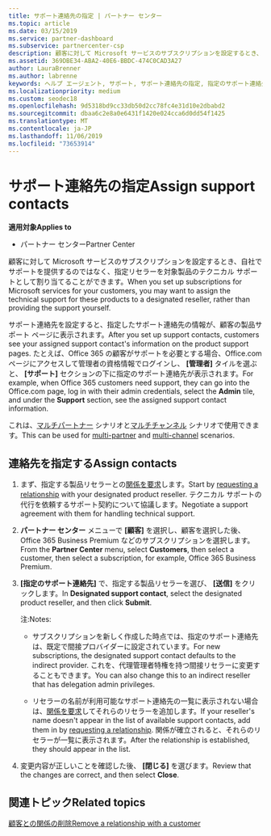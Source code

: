 ```yaml
---
title: サポート連絡先の指定 | パートナー センター
ms.topic: article
ms.date: 03/15/2019
ms.service: partner-dashboard
ms.subservice: partnercenter-csp
description: 顧客に対して Microsoft サービスのサブスクリプションを設定するとき、自社でサポートを提供するのではなく、指定リセラーを対象製品のテクニカル サポートとして割り当てることができます。
ms.assetid: 369DBE34-ABA2-40E6-BBDC-474C0CAD3A27
author: LauraBrenner
ms.author: labrenne
keywords: ヘルプ エージェント, サポート, サポート連絡先の指定, 指定のサポート連絡先
ms.localizationpriority: medium
ms.custom: seodec18
ms.openlocfilehash: 9d5318bd9cc33db50d2cc78fc4e31d10e2dbabd2
ms.sourcegitcommit: dbaa6c2e8a0e6431f1420e024cca6d0dd54f1425
ms.translationtype: MT
ms.contentlocale: ja-JP
ms.lasthandoff: 11/06/2019
ms.locfileid: "73653914"
---
```

# <a name="assign-support-contacts"></a><span data-ttu-id="2d9f5-104">サポート連絡先の指定</span><span class="sxs-lookup"><span data-stu-id="2d9f5-104">Assign support contacts</span></span>

<span data-ttu-id="2d9f5-105">**適用対象**</span><span class="sxs-lookup"><span data-stu-id="2d9f5-105">**Applies to**</span></span>

-  <span data-ttu-id="2d9f5-106">パートナー センター</span><span class="sxs-lookup"><span data-stu-id="2d9f5-106">Partner Center</span></span>

<span data-ttu-id="2d9f5-107">顧客に対して Microsoft サービスのサブスクリプションを設定するとき、自社でサポートを提供するのではなく、指定リセラーを対象製品のテクニカル サポートとして割り当てることができます。</span><span class="sxs-lookup"><span data-stu-id="2d9f5-107">When you set up subscriptions for Microsoft services for your customers, you may want to assign the technical support for these products to a designated reseller, rather than providing the support yourself.</span></span>

<span data-ttu-id="2d9f5-108">サポート連絡先を設定すると、指定したサポート連絡先の情報が、顧客の製品サポート ページに表示されます。</span><span class="sxs-lookup"><span data-stu-id="2d9f5-108">After you set up support contacts, customers see your assigned support contact's information on the product support pages.</span></span> <span data-ttu-id="2d9f5-109">たとえば、Office 365 の顧客がサポートを必要とする場合、Office.com ページにアクセスして管理者の資格情報でログインし、 **[管理者]** タイルを選ぶと、 **[サポート]** セクションの下に指定のサポート連絡先が表示されます。</span><span class="sxs-lookup"><span data-stu-id="2d9f5-109">For example, when Office 365 customers need support, they can go into the Office.com page, log in with their admin credentials, select the **Admin** tile, and under the **Support** section, see the assigned support contact information.</span></span>

<span data-ttu-id="2d9f5-110">これは、[マルチパートナー](multipartner.md) シナリオと[マルチチャンネル](multichannel.md) シナリオで使用できます。</span><span class="sxs-lookup"><span data-stu-id="2d9f5-110">This can be used for [multi-partner](multipartner.md) and [multi-channel](multichannel.md) scenarios.</span></span> 

<a href="" id="assigncontacts"></a>
## <a name="assign-contacts"></a><span data-ttu-id="2d9f5-111">連絡先を指定する</span><span class="sxs-lookup"><span data-stu-id="2d9f5-111">Assign contacts</span></span>

1.  <span data-ttu-id="2d9f5-112">まず、指定する製品リセラーとの[関係を要求](request-a-relationship-with-a-customer.md)します。</span><span class="sxs-lookup"><span data-stu-id="2d9f5-112">Start by [requesting a relationship](request-a-relationship-with-a-customer.md) with your designated product reseller.</span></span> <span data-ttu-id="2d9f5-113">テクニカル サポートの代行を依頼するサポート契約について協議します。</span><span class="sxs-lookup"><span data-stu-id="2d9f5-113">Negotiate a support agreement with them for handling technical support.</span></span>

2.  <span data-ttu-id="2d9f5-114">**パートナー センター** メニューで **[顧客]** を選択し、顧客を選択した後、Office 365 Business Premium などのサブスクリプションを選択します。</span><span class="sxs-lookup"><span data-stu-id="2d9f5-114">From the **Partner Center** menu, select **Customers**, then select a customer, then select a subscription, for example, Office 365 Business Premium.</span></span>

3.  <span data-ttu-id="2d9f5-115">**[指定のサポート連絡先]** で、指定する製品リセラーを選び、 **[送信]** をクリックします。</span><span class="sxs-lookup"><span data-stu-id="2d9f5-115">In  **Designated support contact**, select the designated product reseller, and then click **Submit**.</span></span> 

    <span data-ttu-id="2d9f5-116">注:</span><span class="sxs-lookup"><span data-stu-id="2d9f5-116">Notes:</span></span> 
    
    *  <span data-ttu-id="2d9f5-117">サブスクリプションを新しく作成した時点では、指定のサポート連絡先は、既定で間接プロバイダーに設定されています。</span><span class="sxs-lookup"><span data-stu-id="2d9f5-117">For new subscriptions, the designated support contact defaults to the indirect provider.</span></span> <span data-ttu-id="2d9f5-118">これを、代理管理者特権を持つ間接リセラーに変更することもできます。</span><span class="sxs-lookup"><span data-stu-id="2d9f5-118">You can also change this to an indirect reseller that has delegation admin privileges.</span></span>
    
    *  <span data-ttu-id="2d9f5-119">リセラーの名前が利用可能なサポート連絡先の一覧に表示されない場合は、[関係を要求](request-a-relationship-with-a-customer.md)してそれらのリセラーを追加します。</span><span class="sxs-lookup"><span data-stu-id="2d9f5-119">If your reseller's name doesn't appear in the list of available support contacts, add them in by [requesting a relationship](request-a-relationship-with-a-customer.md).</span></span> <span data-ttu-id="2d9f5-120">関係が確立されると、それらのリセラーが一覧に表示されます。</span><span class="sxs-lookup"><span data-stu-id="2d9f5-120">After the relationship is established, they should appear in the list.</span></span>  

4.  <span data-ttu-id="2d9f5-121">変更内容が正しいことを確認した後、 **[閉じる]** を選びます。</span><span class="sxs-lookup"><span data-stu-id="2d9f5-121">Review that the changes are correct, and then select **Close**.</span></span>

## <a name="related-topics"></a><span data-ttu-id="2d9f5-122">関連トピック</span><span class="sxs-lookup"><span data-stu-id="2d9f5-122">Related topics</span></span>

[<span data-ttu-id="2d9f5-123">顧客との関係の削除</span><span class="sxs-lookup"><span data-stu-id="2d9f5-123">Remove a relationship with a customer</span></span>](remove-a-relationship.md)